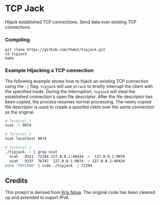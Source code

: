 # TCP Jack

Hijack established TCP connections.
Send data over existing TCP connections.

### Compiling

``` 
git clone https://github.com/thdot/tcpjack.git
cd tcpjack
make
```

### Example Hijacking a TCP connection

The following example shows how to hijack an existing TCP connection using the `-j` flag.
`tcpjack` will use `ptrace` to briefly interrupt the client with the specified inode.
During the interruption, `tcpjack` will steal the established connection's open file descriptor.
After the file descriptor has been copied, the process resumes normal processing.
The newly copied file descriptor is used to create a spoofed client over the same connection as the original.

```bash
# Terminal 1
ncat -l 9074

# Terminal 2 
ncat localhost 9074

# Terminal 3 
./tcpjack -l | grep ncat 
  ncat   9321  72294 127.0.0.1:48434 ->  127.0.0.1:9074 
  ncat   9237  76747  127.0.0.1:9074 -> 127.0.0.1:48434 
echo "PAYLOAD" | sudo ./tcpjack -j 72294
```

## Credits

This proejct is derived from [Kris Nóva](https://github.com/krisnova/tcpjack).
The original code has been cleaned up and extended to suport IPv6.
